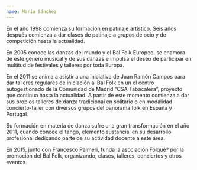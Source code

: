 ```yaml
---
name: María Sánchez
---
```


En el año 1998 comienza su formación en patinaje artístico. Seis años después comienza a dar clases de patinaje a grupos de ocio y de competición hasta la actualidad.

En 2005 conoce las danzas del mundo y el Bal Folk Europeo, se enamora de este género musical y de sus danzas e impulsa el deseo de participar en multitud de festivales y talleres por toda Europa.

En el 2011 se anima a asistir a una iniciativa de Juan Ramón Campos para dar talleres regulares de iniciación al Bal Folk en un el centro autogestionado de la Comunidad de Madrid “CSA Tabacalera”, proyecto que continua hasta la actualidad. A partir de este momento comienza a dar sus propios talleres de danza tradicional en solitario o en modalidad concierto-taller con diversos grupos del panorama folk en España y Portugal.

Su formación en materia de danza sufre una gran transformación en el año 2011, cuando conoce el tango, elemento sustancial en su desarrollo profesional dedicando parte de su actividad docente a este área.

En 2015, junto con Francesco Palmeri, funda la asociación Folqué? por la promoción del Bal Folk, organizando, clases, talleres, conciertos y otros eventos.
